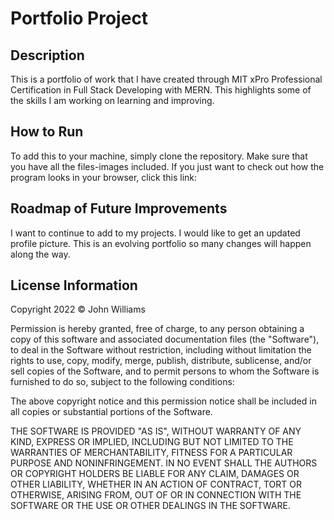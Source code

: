 # Portfolio Project
## Description
This is a portfolio of work that I have created through MIT xPro Professional Certification in Full Stack Developing with MERN. This highlights some of the skills I am working on learning and improving. 
## How to Run
To add this to your machine, simply clone the repository. Make sure that you have all the files-images included. If you just want to check out how the program looks in your browser, click this link:
## Roadmap of Future Improvements
I want to continue to add to my projects. I would like to get an updated profile picture. This is an evolving portfolio so many changes will happen along the way. 
## License Information
Copyright 2022 © John Williams

Permission is hereby granted, free of charge, to any person obtaining a copy of this software and associated documentation files (the "Software"), to deal in the Software without restriction, including without limitation the rights to use, copy, modify, merge, publish, distribute, sublicense, and/or sell copies of the Software, and to permit persons to whom the Software is furnished to do so, subject to the following conditions:

The above copyright notice and this permission notice shall be included in all copies or substantial portions of the Software.

THE SOFTWARE IS PROVIDED "AS IS", WITHOUT WARRANTY OF ANY KIND, EXPRESS OR IMPLIED, INCLUDING BUT NOT LIMITED TO THE WARRANTIES OF MERCHANTABILITY, FITNESS FOR A PARTICULAR PURPOSE AND NONINFRINGEMENT. IN NO EVENT SHALL THE AUTHORS OR COPYRIGHT HOLDERS BE LIABLE FOR ANY CLAIM, DAMAGES OR OTHER LIABILITY, WHETHER IN AN ACTION OF CONTRACT, TORT OR OTHERWISE, ARISING FROM, OUT OF OR IN CONNECTION WITH THE SOFTWARE OR THE USE OR OTHER DEALINGS IN THE SOFTWARE.
